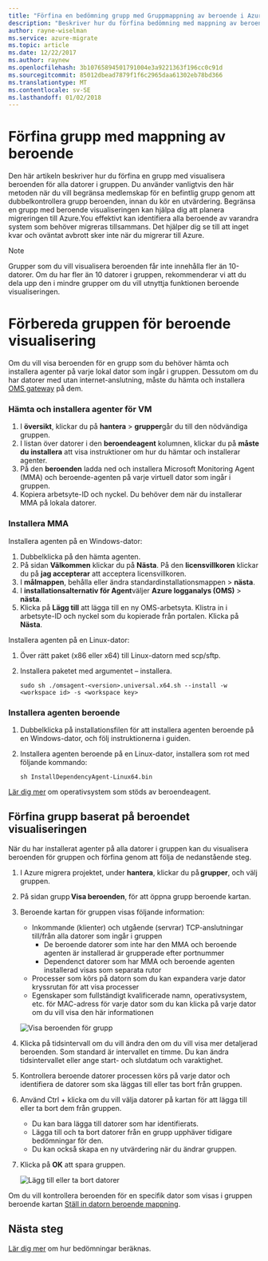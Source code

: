 ```yaml
---
title: "Förfina en bedömning grupp med Gruppmappning av beroende i Azure migrera | Microsoft Docs"
description: "Beskriver hur du förfina bedömning med mappning av beroende i tjänsten Azure migrera."
author: rayne-wiselman
ms.service: azure-migrate
ms.topic: article
ms.date: 12/22/2017
ms.author: raynew
ms.openlocfilehash: 3b10765894501791004e3a9221363f196cc0c91d
ms.sourcegitcommit: 85012dbead7879f1f6c2965daa61302eb78bd366
ms.translationtype: MT
ms.contentlocale: sv-SE
ms.lasthandoff: 01/02/2018
---
```

# <a name="refine-a-group-using-group-dependency-mapping"></a>Förfina grupp med mappning av beroende

Den här artikeln beskriver hur du förfina en grupp med visualisera beroenden för alla datorer i gruppen. Du använder vanligtvis den här metoden när du vill begränsa medlemskap för en befintlig grupp genom att dubbelkontrollera grupp beroenden, innan du kör en utvärdering. Begränsa en grupp med beroende visualiseringen kan hjälpa dig att planera migreringen till Azure.You effektivt kan identifiera alla beroende av varandra system som behöver migreras tillsammans. Det hjälper dig se till att inget kvar och oväntat avbrott sker inte när du migrerar till Azure. 


> [!NOTE]
> Grupper som du vill visualisera beroenden får inte innehålla fler än 10-datorer. Om du har fler än 10 datorer i gruppen, rekommenderar vi att du dela upp den i mindre grupper om du vill utnyttja funktionen beroende visualiseringen.


# <a name="prepare-the-group-for-dependency-visualization"></a>Förbereda gruppen för beroende visualisering
Om du vill visa beroenden för en grupp som du behöver hämta och installera agenter på varje lokal dator som ingår i gruppen. Dessutom om du har datorer med utan internet-anslutning, måste du hämta och installera [OMS gateway](../log-analytics/log-analytics-oms-gateway.md) på dem.

### <a name="download-and-install-the-vm-agents"></a>Hämta och installera agenter för VM
1. I **översikt**, klickar du på **hantera** > **grupper**går du till den nödvändiga gruppen.
2. I listan över datorer i den **beroendeagent** kolumnen, klickar du på **måste du installera** att visa instruktioner om hur du hämtar och installerar agenter.
3. På den **beroenden** ladda ned och installera Microsoft Monitoring Agent (MMA) och beroende-agenten på varje virtuell dator som ingår i gruppen.
4. Kopiera arbetsyte-ID och nyckel. Du behöver dem när du installerar MMA på lokala datorer.

### <a name="install-the-mma"></a>Installera MMA

Installera agenten på en Windows-dator:

1. Dubbelklicka på den hämta agenten.
2. På sidan **Välkommen** klickar du på **Nästa**. På den **licensvillkoren** klickar du på **jag accepterar** att acceptera licensvillkoren.
3. I **målmappen**, behålla eller ändra standardinstallationsmappen > **nästa**. 
4. I **installationsalternativ för Agent**väljer **Azure logganalys (OMS)** > **nästa**. 
5. Klicka på **Lägg till** att lägga till en ny OMS-arbetsyta. Klistra in i arbetsyte-ID och nyckel som du kopierade från portalen. Klicka på **Nästa**.


Installera agenten på en Linux-dator:

1. Över rätt paket (x86 eller x64) till Linux-datorn med scp/sftp.
2. Installera paketet med argumentet – installera.

    ```sudo sh ./omsagent-<version>.universal.x64.sh --install -w <workspace id> -s <workspace key>```


### <a name="install-the-dependency-agent"></a>Installera agenten beroende
1. Dubbelklicka på installationsfilen för att installera agenten beroende på en Windows-dator, och följ instruktionerna i guiden.
2. Installera agenten beroende på en Linux-dator, installera som rot med följande kommando:

    ```sh InstallDependencyAgent-Linux64.bin```

[Lär dig mer](../operations-management-suite/operations-management-suite-service-map-configure.md#supported-operating-systems) om operativsystem som stöds av beroendeagent. 

## <a name="refine-the-group-based-on-dependency-visualization"></a>Förfina grupp baserat på beroendet visualiseringen
När du har installerat agenter på alla datorer i gruppen kan du visualisera beroenden för gruppen och förfina genom att följa de nedanstående steg.

1. I Azure migrera projektet, under **hantera**, klickar du på **grupper**, och välj gruppen.
2. På sidan grupp **Visa beroenden**, för att öppna grupp beroende kartan.
3. Beroende kartan för gruppen visas följande information:
    - Inkommande (klienter) och utgående (servrar) TCP-anslutningar till/från alla datorer som ingår i gruppen
        - De beroende datorer som inte har den MMA och beroende agenten är installerad är grupperade efter portnummer
        - Dependenct datorer som har MMA och beroende agenten installerad visas som separata rutor 
    - Processer som körs på datorn som du kan expandera varje dator kryssrutan för att visa processer
    - Egenskaper som fullständigt kvalificerade namn, operativsystem, etc. för MAC-adress för varje dator som du kan klicka på varje dator om du vill visa den här informationen

     ![Visa beroenden för grupp](./media/how-to-create-group-dependencies/view-group-dependencies.png)

3. Klicka på tidsintervall om du vill ändra den om du vill visa mer detaljerad beroenden. Som standard är intervallet en timme. Du kan ändra tidsintervallet eller ange start- och slutdatum och varaktighet.
4. Kontrollera beroende datorer processen körs på varje dator och identifiera de datorer som ska läggas till eller tas bort från gruppen.
5. Använd Ctrl + klicka om du vill välja datorer på kartan för att lägga till eller ta bort dem från gruppen.
    - Du kan bara lägga till datorer som har identifierats.
    - Lägga till och ta bort datorer från en grupp upphäver tidigare bedömningar för den.
    - Du kan också skapa en ny utvärdering när du ändrar gruppen.
5. Klicka på **OK** att spara gruppen.

    ![Lägg till eller ta bort datorer](./media/how-to-create-group-dependencies/add-remove.png)

Om du vill kontrollera beroenden för en specifik dator som visas i gruppen beroende kartan [Ställ in datorn beroende mappning](how-to-create-group-machine-dependencies.md).


## <a name="next-steps"></a>Nästa steg

[Lär dig mer](concepts-assessment-calculation.md) om hur bedömningar beräknas.
